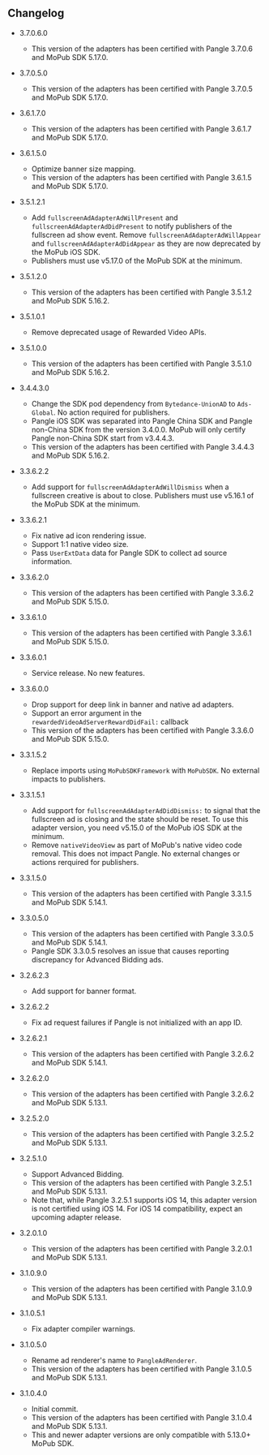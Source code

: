 ## Changelog
   * 3.7.0.6.0
     * This version of the adapters has been certified with Pangle 3.7.0.6 and MoPub SDK 5.17.0.

   * 3.7.0.5.0
     * This version of the adapters has been certified with Pangle 3.7.0.5 and MoPub SDK 5.17.0.

   * 3.6.1.7.0
     * This version of the adapters has been certified with Pangle 3.6.1.7 and MoPub SDK 5.17.0.

   * 3.6.1.5.0
     * Optimize banner size mapping.
     * This version of the adapters has been certified with Pangle 3.6.1.5 and MoPub SDK 5.17.0.

   * 3.5.1.2.1
     * Add `fullscreenAdAdapterAdWillPresent` and `fullscreenAdAdapterAdDidPresent` to notify publishers of the fullscreen ad show event. Remove `fullscreenAdAdapterAdWillAppear` and  `fullscreenAdAdapterAdDidAppear` as they are now deprecated by the MoPub iOS SDK.
     * Publishers must use v5.17.0 of the MoPub SDK at the minimum.

   * 3.5.1.2.0
     * This version of the adapters has been certified with Pangle 3.5.1.2 and MoPub SDK 5.16.2.

   * 3.5.1.0.1
     * Remove deprecated usage of Rewarded Video APIs.

   * 3.5.1.0.0
     * This version of the adapters has been certified with Pangle 3.5.1.0 and MoPub SDK 5.16.2.

   * 3.4.4.3.0
     * Change the SDK pod dependency from `Bytedance-UnionAD` to `Ads-Global`. No action required for publishers.
     * Pangle iOS SDK was separated into Pangle China SDK and Pangle non-China SDK from the version 3.4.0.0. MoPub will only certify Pangle non-China SDK start from v3.4.4.3.
     * This version of the adapters has been certified with Pangle 3.4.4.3 and MoPub SDK 5.16.2.

   * 3.3.6.2.2
     * Add support for `fullscreenAdAdapterAdWillDismiss` when a fullscreen creative is about to close. Publishers must use v5.16.1 of the MoPub SDK at the minimum.
     
   * 3.3.6.2.1
     * Fix native ad icon rendering issue.
     * Support 1:1 native video size.
     * Pass `UserExtData` data for Pangle SDK to collect ad source information.
     
   * 3.3.6.2.0
     * This version of the adapters has been certified with Pangle 3.3.6.2 and MoPub SDK 5.15.0.

   * 3.3.6.1.0
     * This version of the adapters has been certified with Pangle 3.3.6.1 and MoPub SDK 5.15.0.

   * 3.3.6.0.1
     * Service release. No new features.
     
   * 3.3.6.0.0
     * Drop support for deep link in banner and native ad adapters. 
     * Support an error argument in the `rewardedVideoAdServerRewardDidFail:` callback
     * This version of the adapters has been certified with Pangle 3.3.6.0 and MoPub SDK 5.15.0.

   * 3.3.1.5.2
     * Replace imports using `MoPubSDKFramework` with `MoPubSDK`. No external impacts to publishers.

   * 3.3.1.5.1
     * Add support for `fullscreenAdAdapterAdDidDismiss:` to signal that the fullscreen ad is closing and the state should be reset. To use this adapter version, you need v5.15.0 of the MoPub iOS SDK at the minimum.
     * Remove `nativeVideoView` as part of MoPub's native video code removal. This does not impact Pangle. No external changes or actions rerquired for publishers. 

   * 3.3.1.5.0
     * This version of the adapters has been certified with Pangle 3.3.1.5 and MoPub SDK 5.14.1.

   * 3.3.0.5.0
     * This version of the adapters has been certified with Pangle 3.3.0.5 and MoPub SDK 5.14.1.
     * Pangle SDK 3.3.0.5 resolves an issue that causes reporting discrepancy for Advanced Bidding ads.

   * 3.2.6.2.3
     * Add support for banner format.

   * 3.2.6.2.2
     * Fix ad request failures if Pangle is not initialized with an app ID.

   * 3.2.6.2.1
     * This version of the adapters has been certified with Pangle 3.2.6.2 and MoPub SDK 5.14.1.

   * 3.2.6.2.0
     * This version of the adapters has been certified with Pangle 3.2.6.2 and MoPub SDK 5.13.1.

   * 3.2.5.2.0
     * This version of the adapters has been certified with Pangle 3.2.5.2 and MoPub SDK 5.13.1.

   * 3.2.5.1.0
     * Support Advanced Bidding.
     * This version of the adapters has been certified with Pangle 3.2.5.1 and MoPub SDK 5.13.1.
     * Note that, while Pangle 3.2.5.1 supports iOS 14, this adapter version is not certified using iOS 14. For iOS 14 compatibility, expect an upcoming adapter release.

   * 3.2.0.1.0
     * This version of the adapters has been certified with Pangle 3.2.0.1 and MoPub SDK 5.13.1.

   * 3.1.0.9.0
     * This version of the adapters has been certified with Pangle 3.1.0.9 and MoPub SDK 5.13.1.

   * 3.1.0.5.1
     * Fix adapter compiler warnings.

   * 3.1.0.5.0
     * Rename ad renderer's name to `PangleAdRenderer`.
     * This version of the adapters has been certified with Pangle 3.1.0.5 and MoPub SDK 5.13.1.

   * 3.1.0.4.0
     * Initial commit.
     * This version of the adapters has been certified with Pangle 3.1.0.4 and MoPub SDK 5.13.1.
     * This and newer adapter versions are only compatible with 5.13.0+ MoPub SDK.

